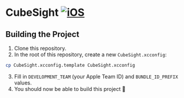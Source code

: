 # CubeSight [![iOS](https://github.com/ioboi/CubeSight/actions/workflows/build.yml/badge.svg)](https://github.com/ioboi/CubeSight/actions/workflows/build.yml)

## Building the Project

1. Clone this repository.
2. In the root of this repository, create a new `CubeSight.xcconfig`:

```bash
cp CubeSight.xcconfig.template CubeSight.xcconfig
```

3. Fill in `DEVELOPMENT_TEAM` (your Apple Team ID) and `BUNDLE_ID_PREFIX` values.
4. You should now be able to build this project 🎉
